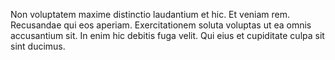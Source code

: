 Non voluptatem maxime distinctio laudantium et hic. Et veniam rem. Recusandae qui eos aperiam. Exercitationem soluta voluptas ut ea omnis accusantium sit. In enim hic debitis fuga velit. Qui eius et cupiditate culpa sit sint ducimus.